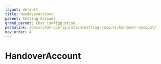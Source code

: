 ```yaml
---
layout: default
title: HandoverAccount
parent: Setting Account
grand_parent: Chat Configuration
permalink: /docs/chat-configuration/setting-account/handover-account/
nav_order: 4
---
```


# HandoverAccount


  